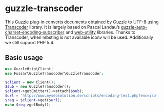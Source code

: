# guzzle-transcoder

This [Guzzle] plug-in converts documents obtained by Guzzle to UTF-8 using [Transcoder] library. It is largely based on Pascal Landau’s [guzzle-auto-charset-encoding-subscriber] and [web-utility] libraries. Thanks to Transcoder, when mbsting is not available iconv will be used. Additionally we still support PHP 5.4.

## Basic usage

```php
use GuzzleHttp\Client;
use Fossar\GuzzleTranscoder\GuzzleTranscoder;

$client = new Client();
$sub = new GuzzleTranscoder();
$client->getEmitter()->attach($sub);
$url = 'http://www.myseosolution.de/scripts/encoding-test.php?enc=iso'; // request website with iso-8859-1 encoding
$req = $client->get($url);
echo $req->getBody();
```

[Guzzle]: https://github.com/guzzle/guzzle
[Transcoder]: https://github.com/ddeboer/transcoder
[guzzle-auto-charset-encoding-subscriber]: https://github.com/paslandau/guzzle-auto-charset-encoding-subscriber
[web-utility]: https://github.com/paslandau/web-utility
